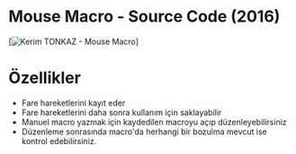 # Mouse Macro - Source Code (2016)

[![Kerim TONKAZ - Mouse Macro](https://i.ibb.co/tZrS2FT/macro.png)]

# Özellikler

  - Fare hareketlerini kayıt eder
  - Fare hareketlerini daha sonra kullanım için saklayabilir
  - Manuel macro yazmak için kaydedilen macroyu açıp düzenleyebilirsiniz
  - Düzenleme sonrasında macro'da herhangi bir bozulma mevcut ise kontrol edebilirsiniz.
